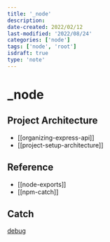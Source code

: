 ```yaml
---
title: '_node'
description:
date-created: 2022/02/12
last-modified: '2022/08/24'
categories: ['node']
tags: ['node', 'root']
isdraft: true
type: 'note'
---
```


# \_node

## Project Architecture

- [[organizing-express-api]]
- [[project-setup-architecture]]

## Reference

- [[node-exports]]
- [[npm-catch]]

## Catch

[debug](https://www.npmjs.com/package/debug)
